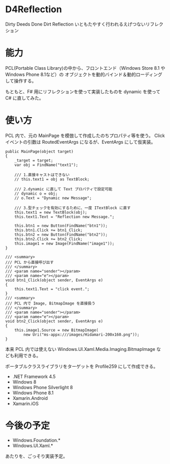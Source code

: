 D4Reflection
===============
Dirty Deeds Done Dirt Reflection
いともたやすく行われるえげつないリフレクション

# 能力

PCL(Portable Class Library)の中から、フロントエンド（Windows Store 8.1 や Windows Phone 8.1など）の
オブジェクトを動的バインド＆動的ローディングして操作する。

もともと、F# 用にリフレクションを使って実装したものを dynamic を使って C# に直してみた。

# 使い方

PCL 内で、元の MainPage を模倣して作成したのちプロパティ等を使う。
Click イベントの引数は RoutedEventArgs になるが、EventArgs にして仮実装。

```
public MainPage(object target)
{
    _target = target;
    var obj = FindName("text1");

    /// 1.直接キャストはできない
    // this.text1 = obj as TextBlock;

    /// 2.dynamic に直して Text プロパティで設定可能
    // dynamic o = obj;
    // o.Text = "Dynamic new Message";

    /// 3.型チェックを有効にするために、一度 ITextBlock に直す
    this.text1 = new TextBlock(obj);
    this.text1.Text = "Reflection new Message.";

    this.btn1 = new Button(FindName("btn1"));
    this.btn1.Click += btn1_Click;
    this.btn2 = new Button(FindName("btn2"));
    this.btn2.Click += btn2_Click;
    this.image1 = new Image(FindName("image1"));
}

/// <summary>
/// PCL から直接呼び出す
/// </summary>
/// <param name="sender"></param>
/// <param name="e"></param>
void btn1_Click(object sender, EventArgs e)
{
    this.text1.Text = "click event.";
}
/// <summary>
/// PCL 内で Image, BitmapImage を直接扱う
/// </summary>
/// <param name="sender"></param>
/// <param name="e"></param>
void btn2_Click(object sender, EventArgs e)
{
    this.image1.Source = new BitmapImage(
        new Uri("ms-appx:///images/Hidamari-200x160.png"));
}
```

本来 PCL 内では使えない Windows.UI.Xaml.Media.Imaging.BitmapImage なども利用できる。

ポータブルクラスライブラリをターゲットを Profile259 にして作成できる。

- .NET Framework 4.5
- Windows 8
- Windows Phone Silverlight 8
- Windows Phone 8.1
- Xamarin.Android
- Xamarin.iOS

# 今後の予定

- Windows.Foundation.*
- Windows.UI.Xaml.*

あたりを、ごっそり実装予定。

